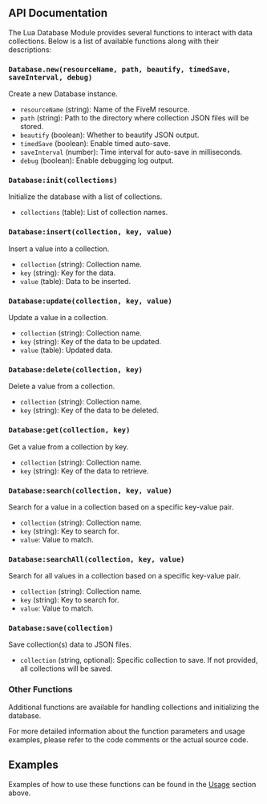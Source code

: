 ## API Documentation

The Lua Database Module provides several functions to interact with data collections. Below is a list of available functions along with their descriptions:

### `Database.new(resourceName, path, beautify, timedSave, saveInterval, debug)`

Create a new Database instance.

- `resourceName` (string): Name of the FiveM resource.
- `path` (string): Path to the directory where collection JSON files will be stored.
- `beautify` (boolean): Whether to beautify JSON output.
- `timedSave` (boolean): Enable timed auto-save.
- `saveInterval` (number): Time interval for auto-save in milliseconds.
- `debug` (boolean): Enable debugging log output.

### `Database:init(collections)`

Initialize the database with a list of collections.

- `collections` (table): List of collection names.

### `Database:insert(collection, key, value)`

Insert a value into a collection.

- `collection` (string): Collection name.
- `key` (string): Key for the data.
- `value` (table): Data to be inserted.

### `Database:update(collection, key, value)`

Update a value in a collection.

- `collection` (string): Collection name.
- `key` (string): Key of the data to be updated.
- `value` (table): Updated data.

### `Database:delete(collection, key)`

Delete a value from a collection.

- `collection` (string): Collection name.
- `key` (string): Key of the data to be deleted.

### `Database:get(collection, key)`

Get a value from a collection by key.

- `collection` (string): Collection name.
- `key` (string): Key of the data to retrieve.

### `Database:search(collection, key, value)`

Search for a value in a collection based on a specific key-value pair.

- `collection` (string): Collection name.
- `key` (string): Key to search for.
- `value`: Value to match.

### `Database:searchAll(collection, key, value)`

Search for all values in a collection based on a specific key-value pair.

- `collection` (string): Collection name.
- `key` (string): Key to search for.
- `value`: Value to match.

### `Database:save(collection)`

Save collection(s) data to JSON files.

- `collection` (string, optional): Specific collection to save. If not provided, all collections will be saved.

### Other Functions

Additional functions are available for handling collections and initializing the database.

For more detailed information about the function parameters and usage examples, please refer to the code comments or the actual source code.

## Examples

Examples of how to use these functions can be found in the [Usage](#usage) section above.

